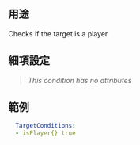 ## 用途
Checks if the target is a player


## 細項設定
>*This condition has no attributes*


## 範例
```yaml
  TargetConditions:
  - isPlayer{} true
```